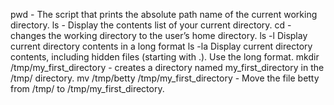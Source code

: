 pwd - The script that prints the absolute path name of the current working directory.
ls - Display the contents list of your current directory.
cd - changes the working directory to the user’s home directory.
ls -l Display current directory contents in a long format
ls -la Display current directory contents, including hidden files (starting with .). Use the long format.
mkdir /tmp/my_first_directory - creates a directory named my_first_directory in the /tmp/ directory.
mv /tmp/betty /tmp/my_first_directory - Move the file betty from /tmp/ to /tmp/my_first_directory.